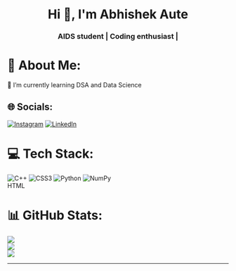   

<h1 align="center">Hi 👋, I'm Abhishek Aute</h1>
<h3 align="center">AIDS student | Coding enthusiast |</h3>


# 💫 About Me:
🔭 I’m currently learning DSA and Data Science


## 🌐 Socials:
[![Instagram](https://img.shields.io/badge/Instagram-%23E4405F.svg?logo=Instagram&logoColor=white)](https://instagram.com/__.abhi.282.__) [![LinkedIn](https://img.shields.io/badge/LinkedIn-%230077B5.svg?logo=linkedin&logoColor=white)](https://linkedin.com/in/www.linkedin.com/in/abhishek-aute) 

# 💻 Tech Stack:
![C++](https://img.shields.io/badge/c++-%2300599C.svg?style=for-the-badge&logo=c%2B%2B&logoColor=white) ![CSS3](https://img.shields.io/badge/css3-%231572B6.svg?style=for-the-badge&logo=css3&logoColor=white) ![Python](https://img.shields.io/badge/python-3670A0?style=for-the-badge&logo=python&logoColor=ffdd54) ![NumPy](https://img.shields.io/badge/numpy-%23013243.svg?style=for-the-badge&logo=numpy&logoColor=white)  
HTML  

# 📊 GitHub Stats:
![](https://github-readme-stats.vercel.app/api?username=Abhi2820&theme=highcontrast&hide_border=false&include_all_commits=false&count_private=false)<br/>
![](https://github-readme-streak-stats.herokuapp.com/?user=Abhi2820&theme=highcontrast&hide_border=false)<br/>
![](https://github-readme-stats.vercel.app/api/top-langs/?username=Abhi2820&theme=highcontrast&hide_border=false&include_all_commits=false&count_private=false&layout=compact)

---




